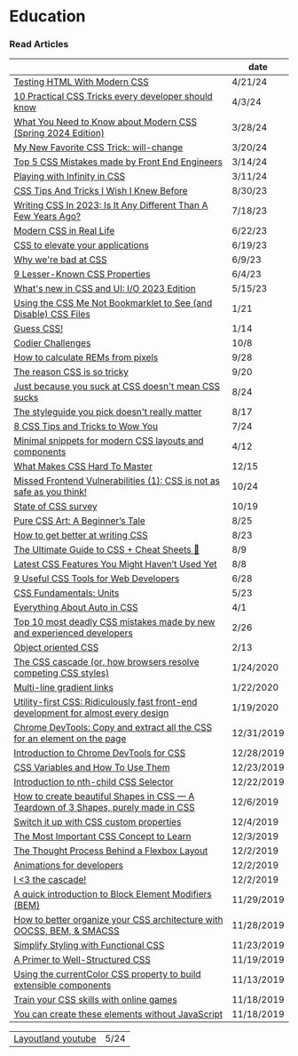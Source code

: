 # Education

### Read Articles

|                                                                                                                                                                                                                                                   | date       |
| ------------------------------------------------------------------------------------------------------------------------------------------------------------------------------------------------------------------------------------------------- | ---------- |
| [Testing HTML With Modern CSS](https://heydonworks.com/article/testing-html-with-modern-css/)                                                                                                                                                     | 4/21/24    |
| [10 Practical CSS Tricks every developer should know](https://flexiple.com/javascript/10-practical-css-tricks-every-developer-should-know)                                                                                                        | 4/3/24     |
| [What You Need to Know about Modern CSS (Spring 2024 Edition)](https://frontendmasters.com/blog/what-you-need-to-know-about-modern-css-spring-2024-edition/?utm\_source=tldrwebdev)                                                               | 3/28/24    |
| [My New Favorite CSS Trick: will-change](https://dev.to/highflyer910/my-new-favorite-css-trick-will-change-5791)                                                                                                                                  | 3/20/24    |
| [Top 5 CSS Mistakes made by Front End Engineers](https://www.greatfrontend.com/blog/top-css-mistakes-made-by-front-end-engineers?utm\_source=convertkit\&utm\_medium=email\&utm\_campaign=Syntax%20Snack%20Pack%20-%20Issue%20#15%20-%2013339703) | 3/14/24    |
| [Playing with Infinity in CSS](https://codersblock.com/blog/playing-with-infinity-in-css/?utm\_source=tldrwebdev)                                                                                                                                 | 3/11/24    |
| [CSS Tips And Tricks I Wish I Knew Before](https://www.youtube.com/watch?v=2KWdT4PkXgY)                                                                                                                                                           | 8/30/23    |
| [Writing CSS In 2023: Is It Any Different Than A Few Years Ago?](https://www.smashingmagazine.com/2023/07/writing-css-2023/)                                                                                                                      | 7/18/23    |
| [Modern CSS in Real Life](https://chriscoyier.net/2023/06/06/modern-css-in-real-life/)                                                                                                                                                            | 6/22/23    |
| [CSS to elevate your applications](https://medium.com/@regansvoboda/css-to-make-your-applications-stand-out-or-css-to-elevate-your-application-3c4e0d92f2a2)                                                                                      | 6/19/23    |
| [Why we're bad at CSS](https://www.mikeaparicio.com/posts/2023-05-22-why-were-bad-at-css/)                                                                                                                                                        | 6/9/23     |
| [9 Lesser-Known CSS Properties](https://levelup.gitconnected.com/9-lesser-known-css-properties-83b7eef54bf2)                                                                                                                                      | 6/4/23     |
| [What's new in CSS and UI: I/O 2023 Edition](https://developer.chrome.com/en/blog/whats-new-css-ui-2023/)                                                                                                                                         | 5/15/23    |
| [Using the CSS Me Not Bookmarklet to See (and Disable) CSS Files](https://css-tricks.com/css-me-not-bookmarklet/)                                                                                                                                 | 1/21       |
| [Guess CSS!](https://www.guess-css.app)                                                                                                                                                                                                           | 1/14       |
| [Codier Challenges](https://codier.io)                                                                                                                                                                                                            | 10/8       |
| [How to calculate REMs from pixels](https://typeofnan.dev/how-to-calculate-rems-from-pixels/)                                                                                                                                                     | 9/28       |
| [The reason CSS is so tricky](https://www.joshwcomeau.com/newsletter-issues/cfj-launch-01-the-reason-css-is-so-tricky/)                                                                                                                           | 9/20       |
| [Just because you suck at CSS doesn't mean CSS sucks](https://gomakethings.com/just-because-you-suck-at-css-doesnt-mean-css-sucks/)                                                                                                               | 8/24       |
| [The styleguide you pick doesn't really matter](https://gomakethings.com/the-styleguide-you-pick-doesnt-really-matter/)                                                                                                                           | 8/17       |
| [8 CSS Tips and Tricks to Wow You](https://radiant-brushlands-42789.herokuapp.com/betterprogramming.pub/8-css-tips-and-tricks-to-wow-you-3629175dd6e2)                                                                                            | 7/24       |
| [Minimal snippets for modern CSS layouts and components](https://smolcss.dev)                                                                                                                                                                     | 4/12       |
| [What Makes CSS Hard To Master](https://timseverien.com/posts/2020-12-06-what-makes-css-hard-to-master/)                                                                                                                                          | 12/15      |
| [Missed Frontend Vulnerabilities (1): CSS is not as safe as you think!](https://dev.to/mizadmehr/missed-frontend-vulnerabilities-1-css-is-not-as-safe-as-you-think-3l64)                                                                          | 10/24      |
| [State of CSS survey](https://survey.stateofjs.com/survey/state-of-css/2020/hhRnsxK2CHNLgwdhW/thanks)                                                                                                                                             | 10/19      |
| [Pure CSS Art: A Beginner’s Tale](https://blog.prototypr.io/pure-css-art-a-beginners-tale-2740ebf44199)                                                                                                                                           | 8/25       |
| [How to get better at writing CSS](https://medium.com/@thomlom/how-to-get-better-at-writing-css-a1732c32a72f)                                                                                                                                     | 8/23       |
| [The Ultimate Guide to CSS + Cheat Sheets 📑](https://medium.com/level-up-web/the-ultimate-guide-to-css-103b0f883de3)                                                                                                                             | 8/9        |
| [Latest CSS Features You Might Haven’t Used Yet](https://medium.com/swlh/latest-css-features-you-might-havent-used-yet-3af8227a67f3)                                                                                                              | 8/8        |
| [9 Useful CSS Tools for Web Developers](https://levelup.gitconnected.com/9-useful-css-tools-for-web-developers-4ae3e8747b8a)                                                                                                                      | 6/28       |
| [CSS Fundamentals: Units](https://itnext.io/css-fundametals-units-5f300594e68b)                                                                                                                                                                   | 5/23       |
| [Everything About Auto in CSS](https://ishadeed.com/article/auto-css/)                                                                                                                                                                            | 4/1        |
| [Top 10 most deadly CSS mistakes made by new and experienced developers](http://pop.frontendweekly.co/2Ld8My)                                                                                                                                     | 2/26       |
| [Object oriented CSS](https://www.slideshare.net/stubbornella/object-oriented-css)                                                                                                                                                                | 2/13       |
| [The CSS cascade (or, how browsers resolve competing CSS styles)](https://gomakethings.com/the-css-cascade-or-how-browsers-resolve-competing-css-styles/?mc\_cid=24d422864f\&mc\_eid=e9174ba77f)                                                  | 1/24/2020  |
| [Multi-line gradient links](https://zellwk.com/blog/multi-line-gradient-links/?ck\_subscriber\_id=420572458)                                                                                                                                      | 1/22/2020  |
| [Utility-first CSS: Ridiculously fast front-end development for almost every design](https://blog.usejournal.com/utility-first-css-ridiculously-fast-front-end-development-for-almost-every-design-503130d8fefc)                                  | 1/19/2020  |
| [Chrome DevTools: Copy and extract all the CSS for an element on the page](https://umaar.com/dev-tips/201-extract-element-styles/)                                                                                                                | 12/31/2019 |
| [Introduction to Chrome DevTools for CSS](https://medium.com/better-programming/introduction-to-chrome-devtools-for-css-8d0f90ac860b)                                                                                                             | 12/28/2019 |
| [CSS Variables and How To Use Them](https://medium.com/@shahedn/css-variables-and-how-to-use-them-bd9724cb6566)                                                                                                                                   | 12/23/2019 |
| [Introduction to nth-child CSS Selector](https://medium.com/better-programming/introduction-to-nth-child-css-selector-9a94c9f00268)                                                                                                               | 12/22/2019 |
| [How to create beautiful Shapes in CSS — A Teardown of 3 Shapes, purely made in CSS](https://itnext.io/how-to-create-beautiful-shapes-in-css-a-teardown-of-3-shapes-purely-made-in-css-c3ac7cb99c4)                                               | 12/6/2019  |
| [Switch it up with CSS custom properties](https://css.christmas/2019/2)                                                                                                                                                                           | 12/4/2019  |
| [The Most Important CSS Concept to Learn](https://medium.com/free-code-camp/the-most-important-css-concept-to-learn-8e929c944a19)                                                                                                                 | 12/3/2019  |
| [The Thought Process Behind a Flexbox Layout](https://css-tricks.com/the-thought-process-behind-a-flexbox-layout/)                                                                                                                                | 12/2/2019  |
| [Animations for developers](https://dev.to/iamschulz/animation-for-developers-c4b)                                                                                                                                                                | 12/2/2019  |
| [I <3 the cascade!](https://gomakethings.com/i-3-the-cascade)                                                                                                                                                                                     | 12/2/2019  |
| [A quick introduction to Block Element Modifiers (BEM)](https://medium.com/free-code-camp/a-quick-introduction-to-block-element-modifiers-bem-9df46d29b64c)                                                                                       | 11/29/2019 |
| [How to better organize your CSS architecture with OOCSS, BEM, & SMACSS](https://medium.com/free-code-camp/how-to-better-organize-your-css-architecture-with-oocss-bem-smacss-65e8a5c207c0)                                                       | 11/28/2019 |
| [Simplify Styling with Functional CSS](https://blog.prototypr.io/simplify-styling-with-functional-css-7b3e4edc2243)                                                                                                                               | 11/23/2019 |
| [A Primer to Well-Structured CSS](https://journal.highlandsolutions.com/a-primer-to-well-structured-css-96ce61b184f6)                                                                                                                             | 11/19/2019 |
| [Using the currentColor CSS property to build extensible components](https://gomakethings.com/using-the-currentcolor-css-property-to-build-extensible-components/)                                                                                | 11/13/2019 |
| [Train your CSS skills with online games](https://dev.to/paco\_ita/train-your-css-skills-with-online-games-4ah3)                                                                                                                                  | 11/18/2019 |
| [You can create these elements without JavaScript](https://dev.to/adrianbdesigns/you-can-create-these-elements-without-javascript-525a)                                                                                                           | 11/18/2019 |

|                                                                                |      |
| ------------------------------------------------------------------------------ | ---- |
| [Layoutland youtube](https://www.youtube.com/channel/UC7TizprGknbDalbHplROtag) | 5/24 |
